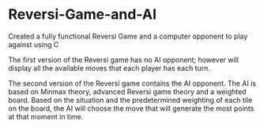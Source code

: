 # Reversi-Game-and-AI
Created a fully functional Reversi Game and a computer opponent to play against using C

The first version of the Reversi game has no AI opponent; however will display all the available moves that each player has each turn. 

The second version of the Reversi game contains the AI opponent. The AI is based on Minmax theory, advanced Reversi game theory and a weighted board. Based on the situation and the predetermined weighting of each tile on the board, the AI will choose the move that will generate the most points at that moment in time. 
